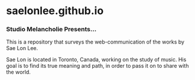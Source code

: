 # saelonlee.github.io
### Studio Melancholie Presents...


This is a repository that surveys the web-communication of the works by Sae Lon Lee.

Sae Lon is located in Toronto, Canada, working on the study of music.
His goal is to find its true meaning and path, in order to pass it on to share with the world.
